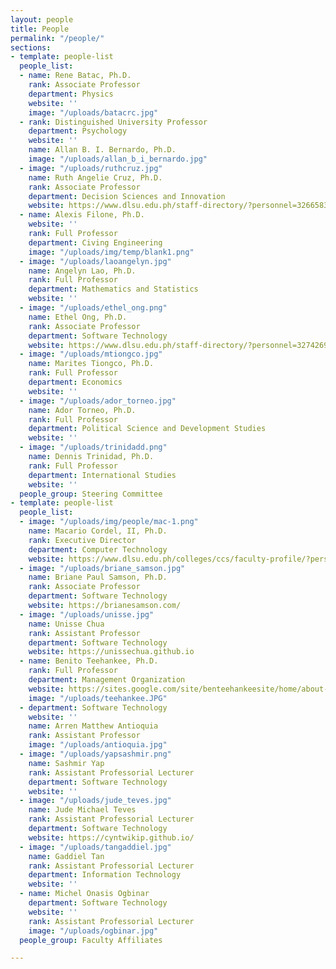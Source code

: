 ```yaml
---
layout: people
title: People
permalink: "/people/"
sections:
- template: people-list
  people_list:
  - name: Rene Batac, Ph.D.
    rank: Associate Professor
    department: Physics
    website: ''
    image: "/uploads/batacrc.jpg"
  - rank: Distinguished University Professor
    department: Psychology
    website: ''
    name: Allan B. I. Bernardo, Ph.D.
    image: "/uploads/allan_b_i_bernardo.jpg"
  - image: "/uploads/ruthcruz.jpg"
    name: Ruth Angelie Cruz, Ph.D.
    rank: Associate Professor
    department: Decision Sciences and Innovation
    website: https://www.dlsu.edu.ph/staff-directory/?personnel=32665838111
  - name: Alexis Filone, Ph.D.
    website: ''
    rank: Full Professor
    department: Civing Engineering
    image: "/uploads/img/temp/blank1.png"
  - image: "/uploads/laoangelyn.jpg"
    name: Angelyn Lao, Ph.D.
    rank: Full Professor
    department: Mathematics and Statistics
    website: ''
  - image: "/uploads/ethel_ong.png"
    name: Ethel Ong, Ph.D.
    rank: Associate Professor
    department: Software Technology
    website: https://www.dlsu.edu.ph/staff-directory/?personnel=32742696153
  - image: "/uploads/mtiongco.jpg"
    name: Marites Tiongco, Ph.D.
    rank: Full Professor
    department: Economics
    website: ''
  - image: "/uploads/ador_torneo.jpg"
    name: Ador Torneo, Ph.D.
    rank: Full Professor
    department: Political Science and Development Studies
    website: ''
  - image: "/uploads/trinidadd.png"
    name: Dennis Trinidad, Ph.D.
    rank: Full Professor
    department: International Studies
    website: ''
  people_group: Steering Committee
- template: people-list
  people_list:
  - image: "/uploads/img/people/mac-1.png"
    name: Macario Cordel, II, Ph.D.
    rank: Executive Director
    department: Computer Technology
    website: https://www.dlsu.edu.ph/colleges/ccs/faculty-profile/?personnel=32742735838
  - image: "/uploads/briane_samson.jpg"
    name: Briane Paul Samson, Ph.D.
    rank: Associate Professor
    department: Software Technology
    website: https://brianesamson.com/
  - image: "/uploads/unisse.jpg"
    name: Unisse Chua
    rank: Assistant Professor
    department: Software Technology
    website: https://unissechua.github.io
  - name: Benito Teehankee, Ph.D.
    rank: Full Professor
    department: Management Organization
    website: https://sites.google.com/site/benteehankeesite/home/about-me
    image: "/uploads/teehankee.JPG"
  - department: Software Technology
    website: ''
    name: Arren Matthew Antioquia
    rank: Assistant Professor
    image: "/uploads/antioquia.jpg"
  - image: "/uploads/yapsashmir.png"
    name: Sashmir Yap
    rank: Assistant Professorial Lecturer
    department: Software Technology
    website: ''
  - image: "/uploads/jude_teves.jpg"
    name: Jude Michael Teves
    rank: Assistant Professorial Lecturer
    department: Software Technology
    website: https://cyntwikip.github.io/
  - image: "/uploads/tangaddiel.jpg"
    name: Gaddiel Tan
    rank: Assistant Professorial Lecturer
    department: Information Technology
    website: ''
  - name: Michel Onasis Ogbinar
    department: Software Technology
    website: ''
    rank: Assistant Professorial Lecturer
    image: "/uploads/ogbinar.jpg"
  people_group: Faculty Affiliates

---
```

